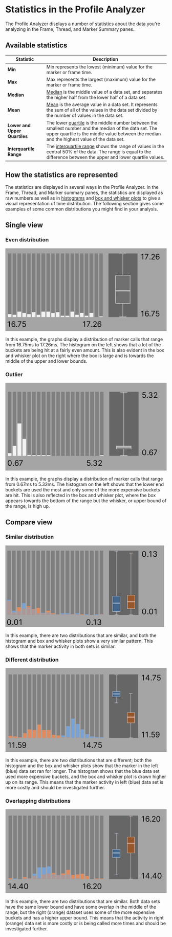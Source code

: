 # Statistics in the Profile Analyzer

The Profile Analyzer displays a number of statistics about the data you're analyzing in the Frame, Thread, and Marker
Summary panes..

## Available statistics

| **Statistic**                 | **Description**                                                                                                                                                                                                                                |
|-------------------------------|------------------------------------------------------------------------------------------------------------------------------------------------------------------------------------------------------------------------------------------------|
| **Min**                       | Min represents the lowest (minimum) value for the marker or frame time.                                                                                                                                                                        |
| **Max**                       | Max represents the largest (maximum) value for the marker or frame time.                                                                                                                                                                       |
| **Median**                    | [Median](https://en.wikipedia.org/wiki/Median) is the middle value of a data set, and separates the higher half from the lower half of a data set.                                                                                             |
| **Mean**                      | [Mean](https://en.wikipedia.org/wiki/Arithmetic_mean) is the average value in a data set. It represents the sum of all of the values in the data set divided by the number of values in the data set.                                          |
| **Lower and Upper Quartiles** | The lower [quartile](https://en.wikipedia.org/wiki/Quartile) is the middle number between the smallest number and the median of the data set. The upper quartile is the middle value between the median and the highest value of the data set. |
| **Interquartile Range**       | The [interquartile range](https://en.wikipedia.org/wiki/Interquartile_range) shows the range of values in the central 50% of the data. The range is equal to the difference between the upper and lower quartile values.                       |

## How the statistics are represented

The statistics are displayed in several ways in the Profile Analyzer. In the Frame, Thread, and Marker summary panes,
the statistics are displayed as raw numbers as well as in [histograms](https://en.wikipedia.org/wiki/Histogram)
and [box and whisker plots](https://en.wikipedia.org/wiki/Box_plot) to give a visual representation of time
distribution. The following section gives some examples of some common distributions you might find in your analysis.

## Single view

### Even distribution

![Even distribution](images/even-distribution.png)

In this example, the graphs display a distribution of marker calls that range from 16.75ms to 17.26ms. The histogram on
the left shows that a lot of the buckets are being hit at a fairly even amount. This is also evident in the box and
whisker plot on the right where the box is large and is towards the middle of the upper and lower bounds.

### Outlier

![Outlier distribution](images/outlier.png)

In this example, the graphs display a distribution of marker calls that range from 0.67ms to 5.32ms. The histogram on
the left shows that the lower end buckets are used the most and only some of the more expensive buckets are hit. This is
also reflected in the box and whisker plot, where the box appears towards the bottom of the range but the whisker, or
upper bound of the range, is high up.

## Compare view

### Similar distribution

![Similar distribution](images/similar-distributions.png)

In this example, there are two distributions that are similar, and both the histogram and box and whisker plots show a
very similar pattern. This shows that the marker activity in both sets is similar.

### Different distribution

![Different distributions](images/different-distributions.png)

In this example, there are two distributions that are different; both the histogram and the box and whisker plots show
that the marker in the left (blue) data set ran for longer. The histogram shows that the blue data set used more
expensive buckets, and the box and whisker plot is drawn higher up on its range. This means that the marker activity in
left (blue) data set is more costly and should be investigated further.

### Overlapping distributions

![Overlapping distributions](images/overlapping-distributions.png)

In this example, there are two distributions that are similar. Both data sets have the same lower bound and have some
overlap in the middle of the range, but the right (orange) dataset uses some of the more expensive buckets and has a
higher upper bound. This means that the activity in right (orange) data set is more costly or is being called more times
and should be investigated further.
